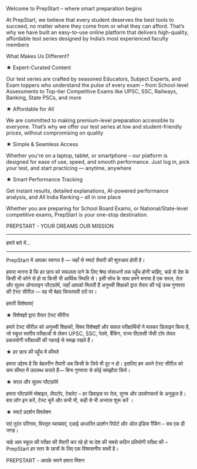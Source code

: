 
Welcome to PrepStart – where smart preparation begins

At PrepStart, we believe that every student deserves the best tools to succeed, no matter where they come from or what they can afford. That’s why we have built an easy-to-use online platform that delivers high-quality, affordable test series designed by India’s most experienced faculty members

 

What Makes Us Different?

★   Expert-Curated Content

Our test series are crafted by seasoned Educators, Subject Experts, and Exam toppers who understand the pulse of every exam – from School-level Assessments to Top-tier Competitive Exams like UPSC, SSC, Railways, Banking, State PSCs, and more

★   Affordable for All

We are committed to making premium-level preparation accessible to everyone. That’s why we offer our test series at low and student-friendly prices, without compromising on quality

★   Simple & Seamless Access

Whether you're on a laptop, tablet, or smartphone – our platform is designed for ease of use, speed, and smooth performance. Just log in, pick your test, and start practicing — anytime, anywhere

★   Smart Performance Tracking

Get instant results, detailed explanations, AI-powered performance analysis, and All India Ranking – all in one place

 

Whether you are preparing for School Board Exams, or National/State-level competitive exams, PrepStart is your one-stop destination.

 

PREPSTART - YOUR DREAMS OUR MISSION

 

 

 

__________________________________________________________________________________________________________

हमारे बारे में...

__________________________________________________________________________________________________________

 

PrepStart में आपका स्वागत है — जहाँ से स्मार्ट तैयारी की शुरुआत होती है।

हमारा मानना है कि हर छात्र को सफलता पाने के लिए श्रेष्ठ संसाधनों तक पहुँच होनी चाहिए, चाहे वो देश के किसी भी कोने से हो या किसी भी आर्थिक स्थिति से। इसी सोच के साथ हमने बनाया है एक सरल, तेज़ और सुलभ ऑनलाइन प्लैटफ़ॉर्म, जहाँ आपको मिलती हैं अनुभवी शिक्षकों द्वारा तैयार की गई उच्च गुणवत्ता की टेस्ट सीरीज़ — वह भी बेहद किफायती दरों पर।

 

हमारी विशेषताएं

★   विशेषज्ञों द्वारा तैयार टेस्ट सीरीज

हमारे टेस्ट सीरीज़ को अनुभवी शिक्षकों, विषय विशेषज्ञों और सफल परीक्षार्थियों ने मलकर डिज़ाइन किया है, जो स्कूल स्तरीय परीक्षाओं से लेकर UPSC, SSC, रेलवे, बैंकिंग, राज्य पीएससी जैसी टॉप लेवल प्रकतयोगी परीक्षाओों की गहराई से समझ रखते हैं।

 

★   हर छात्र की पहुँच में कीमते

हमारा उद्देश्य है कि बेहतरीन तैयारी अब किसी के लिये भी दूर न हो। इसलिए हम अपने टेस्ट सीरीज़ को कम कीमत में उपलब्ध कराते हैं— बिना गुणवत्ता से कोई समझौता किये।

 

★   सरल और सुलभ प्लैटफ़ॉर्म

हमारा प्लैटफ़ॉर्म मोबाइल, लैपटॉप, टेबलेट – हर डिवाइस पर तेज़, सुगम और उपयोगकर्ता के अनुकूल है। बस लॉग इन करें, टेस्ट चुनें और कभी भी, कही से भी अभ्यास शुरू करें ।

 

★   स्मार्ट प्रदर्शन विश्लेषण

पाएं तुरंत परिणाम, विस्तृत व्याख्याएं, एआई आधारित प्रदर्शन रिपोर्ट और ऑल इंडिया रैंकिंग – सब एक ही जगह।

 

 

चाहे आप स्कूल की परीक्षा की तैयारी कर रहे हो या देश की सबसे कठिन प्रतियोगी परीक्षा की – PrepStart हर स्तर के छात्रों के लिए एक विश्वसनीय साथी है।
 

 

PREPSTART - आपके सपने हमारा मिशन

 
